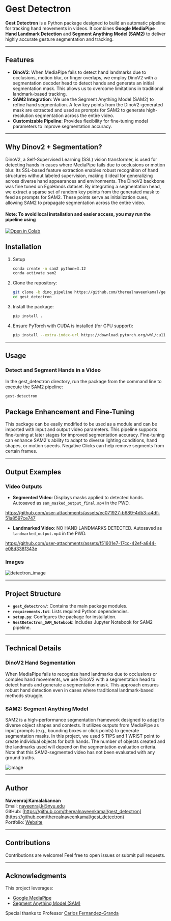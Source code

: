 # Gest Detectron

**Gest Detectron** is a Python package designed to build an automatic pipeline for tracking hand movements in videos. It combines  **Google MediaPipe Hand Landmark Detection** and **Segment Anything Model (SAM2)** to deliver highly accurate gesture segmentation and tracking.

---

## Features

- **DinoV2**: When MediaPipe fails to detect hand landmarks due to occlusions, motion blur, or finger overlaps, we employ DinoV2 with a segmentation decoder head to detect hands and generate an initial segmentation mask. This allows us to overcome limitations in traditional landmark-based tracking.
- **SAM2 Integration**: We use the Segment Anything Model (SAM2) to refine hand segmentation. A few key points from the DinoV2-generated mask are extracted and used as prompts for SAM2 to generate high-resolution segmentation across the entire video.
- **Customizable Pipeline**: Provides flexibility for fine-tuning model parameters to improve segmentation accuracy.

---

## Why Dinov2 + Segmentation?

DinoV2, a Self-Supervised Learning (SSL) vision transformer, is used for detecting hands in cases where MediaPipe fails due to occlusions or motion blur. Its SSL-based feature extraction enables robust recognition of hand structures without labeled supervision, making it ideal for generalizing across diverse hand appearances and environments. The DinoV2 backbone was fine tuned on EgoHands dataset. By integrating a segmentation head, we extract a sparse set of random key points from the generated mask to feed as prompts for SAM2. These points serve as initialization cues, allowing SAM2 to propagate segmentation across the entire video.


#### Note: To avoid local installation and easier access, you may run the pipeline using 
[![Open in Colab](https://colab.research.google.com/assets/colab-badge.svg)](https://colab.research.google.com/drive/1YTSRAOQTTAQ_lTtdUsTwNPqC-yz7zL0O?usp=sharing)

## Installation
1. Setup
    ```bash
    conda create -n sam2 python=3.12
    conda activate sam2
    ```

2. Clone the repository:
    ```bash
    git clone -b dino_pipeline https://github.com/therealnaveenkamal/gest_detectron
    cd gest_detectron
    ```

2. Install the package:
    ```bash
    pip install .
    ```

3. Ensure PyTorch with CUDA is installed (for GPU support):
    ```bash
    pip install --extra-index-url https://download.pytorch.org/whl/cu118 -r requirements.txt
    ```

---

## Usage

### Detect and Segment Hands in a Video

In the gest_detectron directory, run the package from the command line to execute the SAM2 pipeline:

```bash
gest-detectron
```

## Package Enhancement and Fine-Tuning

This package can be easily modified to be used as a module and can be imported with input and output video parameters.
This pipeline supports fine-tuning at later stages for improved segmentation accuracy. Fine-tuning can enhance SAM2's ability to adapt to diverse lighting conditions, hand shapes, or motion speeds. Negative Clicks can help remove segments from certain frames.

---

## Output Examples

### Video Outputs
- **Segmented Video**: Displays masks applied to detected hands. Autosaved as `sam_masked_output_final.mp4` in the PWD.
 




https://github.com/user-attachments/assets/ec071927-b689-4db3-a4df-51a8597ce747






- **Landmarked Video**: NO HAND LANDMARKS DETECTED. Autosaved as `landmarked_output.mp4` in the PWD.




https://github.com/user-attachments/assets/f51601e7-17cc-42ef-a844-e08d338f343e





### Images

![detectron_image](https://github.com/user-attachments/assets/af764359-4519-4005-b77c-b51acfb056d3)

---

## Project Structure

- **`gest_detectron/`**: Contains the main package modules.
- **`requirements.txt`**: Lists required Python dependencies.
- **`setup.py`**: Configures the package for installation.
- **`GestDetectron_SAM_Notebook`**: Includes Jupyter Notebook for SAM2 pipeline.

---

## Technical Details

### DinoV2 Hand Segmentation
When MediaPipe fails to recognize hand landmarks due to occlusions or complex hand movements, we use DinoV2 with a segmentation head to detect hands and generate a segmentation mask. This approach ensures robust hand detection even in cases where traditional landmark-based methods struggle.

### SAM2: Segment Anything Model
SAM2 is a high-performance segmentation framework designed to adapt to diverse object shapes and contexts. It utilizes outputs from MediaPipe as input prompts (e.g., bounding boxes or click points) to generate segmentation masks. In this project, we used 5 TIPS and 1 WRIST point to create individual objects for both hands. The number of objects created and the landmarks used will depend on the segmentation evaluation criteria. Note that this SAM2-segmented video has not been evaluated with any ground truths.

![image](https://github.com/user-attachments/assets/144a15c7-863e-4986-9c62-7f41508c16fb)


---


## Author

**Naveenraj Kamalakannan**  
Email: [naveenraj.k@nyu.edu](mailto:naveenraj.k@nyu.edu)  
GitHub: [https://github.com/therealnaveenkamal/gest_detectron](https://github.com/therealnaveenkamal/gest_detectron)  
Portfolio: [Website](https://itsnav.com/)

---

## Contributions

Contributions are welcome! Feel free to open issues or submit pull requests.

---

## Acknowledgments

This project leverages:
- [Google MediaPipe](https://ai.google.dev/edge/mediapipe/solutions/vision/hand_landmarker)
- [Segment Anything Model (SAM)](https://segment-anything.com/)

Special thanks to Professor [Carlos Fernandez-Granda](https://math.nyu.edu/~cfgranda/)
